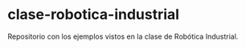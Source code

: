 clase-robotica-industrial
=========================

Repositorio con los ejemplos vistos en la clase de Robótica Industrial.